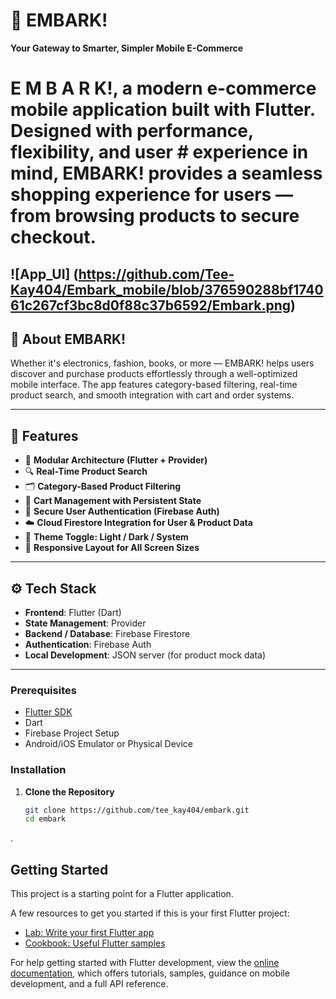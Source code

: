 # 🛒 EMBARK!

**Your Gateway to Smarter, Simpler Mobile E-Commerce**

# E M B A R K!, a modern e-commerce mobile application built with Flutter. Designed with performance, flexibility, and user # experience in mind, EMBARK! provides a seamless shopping experience for users — from browsing products to secure checkout.

![App_UI] (https://github.com/Tee-Kay404/Embark_mobile/blob/376590288bf174061c267cf3bc8d0f88c37b6592/Embark.png)
---

## 🚀 About EMBARK!

Whether it's electronics, fashion, books, or more — EMBARK! helps users discover and purchase products effortlessly through a well-optimized mobile interface. The app features category-based filtering, real-time product search, and smooth integration with cart and order systems.

---

## 🎯 Features

- 🧩 **Modular Architecture (Flutter + Provider)**
- 🔍 **Real-Time Product Search**
- 🗂️ **Category-Based Product Filtering**
- 🛒 **Cart Management with Persistent State**
- 🔐 **Secure User Authentication (Firebase Auth)**
- ☁️ **Cloud Firestore Integration for User & Product Data**
- 🌙 **Theme Toggle: Light / Dark / System**
- 📱 **Responsive Layout for All Screen Sizes**

---

## ⚙️ Tech Stack

- **Frontend**: Flutter (Dart)
- **State Management**: Provider
- **Backend / Database**: Firebase Firestore
- **Authentication**: Firebase Auth
- **Local Development**: JSON server (for product mock data)

---

### Prerequisites

- [Flutter SDK](https://docs.flutter.dev/get-started/install)
- Dart
- Firebase Project Setup
- Android/iOS Emulator or Physical Device

### Installation

1. **Clone the Repository**
   ```bash
   git clone https://github.com/tee_kay404/embark.git
   cd embark
.

## Getting Started

This project is a starting point for a Flutter application.

A few resources to get you started if this is your first Flutter project:

- [Lab: Write your first Flutter app](https://docs.flutter.dev/get-started/codelab)
- [Cookbook: Useful Flutter samples](https://docs.flutter.dev/cookbook)

For help getting started with Flutter development, view the
[online documentation](https://docs.flutter.dev/), which offers tutorials,
samples, guidance on mobile development, and a full API reference.
